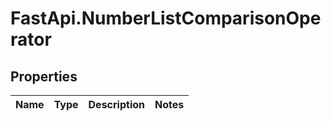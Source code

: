 # FastApi.NumberListComparisonOperator

## Properties
Name | Type | Description | Notes
------------ | ------------- | ------------- | -------------
